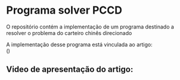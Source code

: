 # Programa solver PCCD
O repositório contém a implementação de um programa destinado a resolver o problema do carteiro chinês direcionado

A implementação desse programa está vinculada ao artigo:  
()

## Video de apresentação do artigo:
